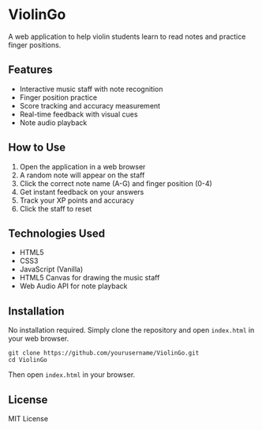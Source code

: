 # ViolinGo

A web application to help violin students learn to read notes and practice finger positions.

## Features

- Interactive music staff with note recognition
- Finger position practice
- Score tracking and accuracy measurement
- Real-time feedback with visual cues
- Note audio playback

## How to Use

1. Open the application in a web browser
2. A random note will appear on the staff
3. Click the correct note name (A-G) and finger position (0-4)
4. Get instant feedback on your answers
5. Track your XP points and accuracy
6. Click the staff to reset

## Technologies Used

- HTML5
- CSS3
- JavaScript (Vanilla)
- HTML5 Canvas for drawing the music staff
- Web Audio API for note playback

## Installation

No installation required. Simply clone the repository and open `index.html` in your web browser.

```
git clone https://github.com/yourusername/ViolinGo.git
cd ViolinGo
```

Then open `index.html` in your browser.

## License

MIT License 